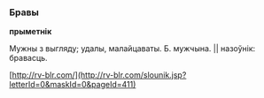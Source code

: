 ### Бравы
**прыметнік**

Мужны з выгляду; удалы, малайцаваты. Б. мужчына. || назоўнік: бравасць.

<a rel="author">[http://rv-blr.com/](http://rv-blr.com/slounik.jsp?letterId=0&maskId=0&pageId=411)</a>
